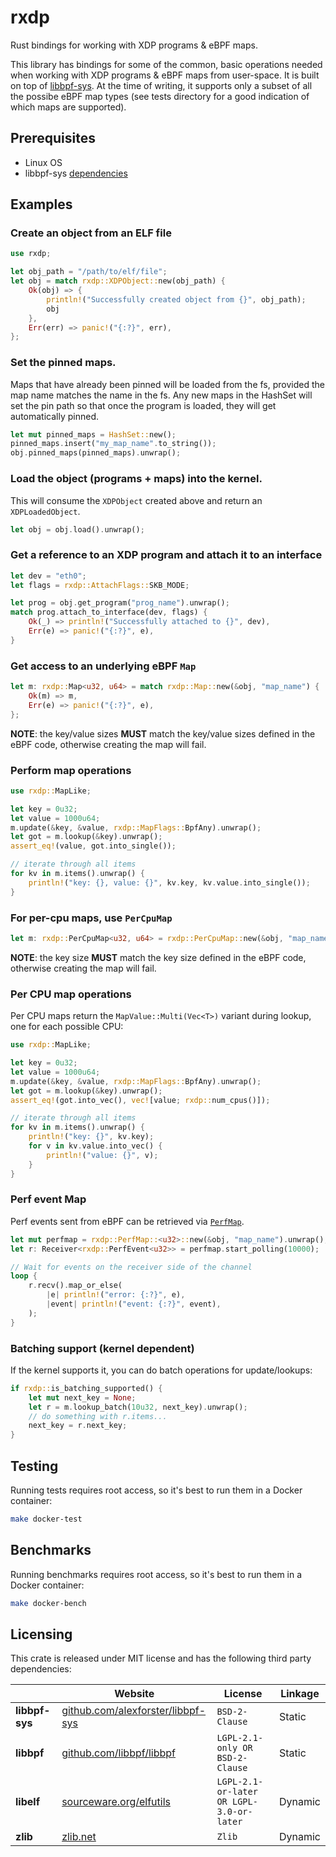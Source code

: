 # rxdp
Rust bindings for working with XDP programs & eBPF maps.

This library has bindings for some of the common, basic operations needed when working with XDP programs & eBPF maps from user-space. It is built on top of [libbpf-sys](https://github.com/alexforster/libbpf-sys). At the time of writing, it supports only a subset of all the possibe eBPF map types (see tests directory for a good indication of which maps are supported).


## Prerequisites
* Linux OS
* libbpf-sys [dependencies](https://github.com/alexforster/libbpf-sys#building)

## Examples
### Create an object from an ELF file
```rust
use rxdp;

let obj_path = "/path/to/elf/file";
let obj = match rxdp::XDPObject::new(obj_path) {
    Ok(obj) => {
        println!("Successfully created object from {}", obj_path);
        obj
    },
    Err(err) => panic!("{:?}", err),
};
```

### Set the pinned maps.
Maps that have already been pinned will be loaded from the fs, provided the map name
matches the name in the fs. Any new maps in the HashSet will set the pin path so that
once the program is loaded, they will get automatically pinned.
```rust
let mut pinned_maps = HashSet::new();
pinned_maps.insert("my_map_name".to_string());
obj.pinned_maps(pinned_maps).unwrap();
```

### Load the object (programs + maps) into the kernel.
This will consume the `XDPObject` created above and return an `XDPLoadedObject`.
```rust
let obj = obj.load().unwrap();
```

### Get a reference to an XDP program and attach it to an interface
```rust
let dev = "eth0";
let flags = rxdp::AttachFlags::SKB_MODE;

let prog = obj.get_program("prog_name").unwrap();
match prog.attach_to_interface(dev, flags) {
    Ok(_) => println!("Successfully attached to {}", dev),
    Err(e) => panic!("{:?}", e),
}
```

### Get access to an underlying eBPF `Map`
```rust
let m: rxdp::Map<u32, u64> = match rxdp::Map::new(&obj, "map_name") {
    Ok(m) => m,
    Err(e) => panic!("{:?}", e),
};
```
**NOTE**: the key/value sizes **MUST** match the key/value sizes defined in the eBPF code, otherwise creating the map will fail.

### Perform map operations
```rust
use rxdp::MapLike;

let key = 0u32;
let value = 1000u64;
m.update(&key, &value, rxdp::MapFlags::BpfAny).unwrap();
let got = m.lookup(&key).unwrap();
assert_eq!(value, got.into_single());

// iterate through all items
for kv in m.items().unwrap() {
    println!("key: {}, value: {}", kv.key, kv.value.into_single());
}
```

### For per-cpu maps, use `PerCpuMap`
```rust
let m: rxdp::PerCpuMap<u32, u64> = rxdp::PerCpuMap::new(&obj, "map_name").unwrap();
```
**NOTE**: the key size **MUST** match the key size defined in the eBPF code, otherwise creating the map will fail.

### Per CPU map operations
Per CPU maps return the `MapValue::Multi(Vec<T>)` variant during lookup, one for each possible CPU:
```rust
use rxdp::MapLike;

let key = 0u32;
let value = 1000u64;
m.update(&key, &value, rxdp::MapFlags::BpfAny).unwrap();
let got = m.lookup(&key).unwrap();
assert_eq!(got.into_vec(), vec![value; rxdp::num_cpus()]);

// iterate through all items
for kv in m.items().unwrap() {
    println!("key: {}", kv.key);
    for v in kv.value.into_vec() {
        println!("value: {}", v);
    }
}
```

### Perf event Map
Perf events sent from eBPF can be retrieved via [`PerfMap`](crate::PerfMap).
```rust
let mut perfmap = rxdp::PerfMap::<u32>::new(&obj, "map_name").unwrap();
let r: Receiver<rxdp::PerfEvent<u32>> = perfmap.start_polling(10000);

// Wait for events on the receiver side of the channel
loop {
    r.recv().map_or_else(
        |e| println!("error: {:?}", e),
        |event| println!("event: {:?}", event),
    );
}
```

### Batching support (kernel dependent)
If the kernel supports it, you can do batch operations for update/lookups:
```rust
if rxdp::is_batching_supported() {
    let mut next_key = None;
    let r = m.lookup_batch(10u32, next_key).unwrap();
    // do something with r.items...
    next_key = r.next_key;
}
```

## Testing
Running tests requires root access, so it's best to run them in a Docker container:
```sh
make docker-test
```

## Benchmarks
Running benchmarks requires root access, so it's best to run them in a Docker container:
```sh
make docker-bench
```

## Licensing
This crate is released under MIT license and has the following third party dependencies:

|                | Website                                                                        | License                                  | Linkage |
|----------------|--------------------------------------------------------------------------------|------------------------------------------|---------|
| **libbpf-sys** | [github.com/alexforster/libbpf-sys](https://github.com/alexforster/libbpf-sys) | `BSD-2-Clause`                           | Static  |
| **libbpf**     | [github.com/libbpf/libbpf](https://github.com/libbpf/libbpf/)                  | `LGPL-2.1-only OR BSD-2-Clause`          | Static  |
| **libelf**     | [sourceware.org/elfutils](https://sourceware.org/elfutils/)                    | `LGPL-2.1-or-later OR LGPL-3.0-or-later` | Dynamic |
| **zlib**       | [zlib.net](https://www.zlib.net/)                                              | `Zlib`                                   | Dynamic |
